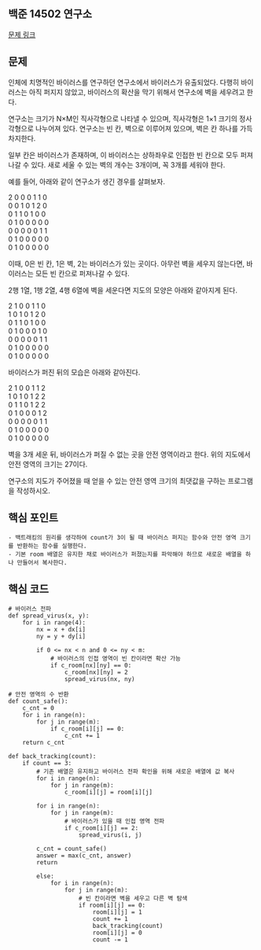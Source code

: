 ## 백준 14502 연구소
[문제 링크](https://www.acmicpc.net/problem/14502)

## 문제
인체에 치명적인 바이러스를 연구하던 연구소에서 바이러스가 유출되었다. 다행히 바이러스는 아직 퍼지지 않았고, 바이러스의 확산을 막기 위해서 연구소에 벽을 세우려고 한다.

연구소는 크기가 N×M인 직사각형으로 나타낼 수 있으며, 직사각형은 1×1 크기의 정사각형으로 나누어져 있다. 연구소는 빈 칸, 벽으로 이루어져 있으며, 벽은 칸 하나를 가득 차지한다. 

일부 칸은 바이러스가 존재하며, 이 바이러스는 상하좌우로 인접한 빈 칸으로 모두 퍼져나갈 수 있다. 새로 세울 수 있는 벽의 개수는 3개이며, 꼭 3개를 세워야 한다.

예를 들어, 아래와 같이 연구소가 생긴 경우를 살펴보자.

2 0 0 0 1 1 0  
0 0 1 0 1 2 0  
0 1 1 0 1 0 0  
0 1 0 0 0 0 0  
0 0 0 0 0 1 1  
0 1 0 0 0 0 0  
0 1 0 0 0 0 0  

이때, 0은 빈 칸, 1은 벽, 2는 바이러스가 있는 곳이다. 아무런 벽을 세우지 않는다면, 바이러스는 모든 빈 칸으로 퍼져나갈 수 있다.

2행 1열, 1행 2열, 4행 6열에 벽을 세운다면 지도의 모양은 아래와 같아지게 된다.

2 1 0 0 1 1 0  
1 0 1 0 1 2 0  
0 1 1 0 1 0 0  
0 1 0 0 0 1 0  
0 0 0 0 0 1 1  
0 1 0 0 0 0 0  
0 1 0 0 0 0 0  

바이러스가 퍼진 뒤의 모습은 아래와 같아진다.

2 1 0 0 1 1 2  
1 0 1 0 1 2 2  
0 1 1 0 1 2 2  
0 1 0 0 0 1 2  
0 0 0 0 0 1 1  
0 1 0 0 0 0 0  
0 1 0 0 0 0 0  

벽을 3개 세운 뒤, 바이러스가 퍼질 수 없는 곳을 안전 영역이라고 한다. 위의 지도에서 안전 영역의 크기는 27이다.

연구소의 지도가 주어졌을 때 얻을 수 있는 안전 영역 크기의 최댓값을 구하는 프로그램을 작성하시오.

## 핵심 포인트
```
- 백트래킹의 원리를 생각하여 count가 3이 될 때 바이러스 퍼지는 함수와 안전 영역 크기를 반환하는 함수를 실행한다.
- 기본 room 배열은 유지한 채로 바이러스가 퍼졌는지를 파악해야 하므로 새로운 배열을 하나 만들어서 복사한다.
```

## 핵심 코드
```
# 바이러스 전파
def spread_virus(x, y):
    for i in range(4):
        nx = x + dx[i]
        ny = y + dy[i]

        if 0 <= nx < n and 0 <= ny < m:
            # 바이러스의 인접 영역이 빈 칸이라면 확산 가능
            if c_room[nx][ny] == 0:
                c_room[nx][ny] = 2
                spread_virus(nx, ny)

# 안전 영역의 수 반환
def count_safe():
    c_cnt = 0
    for i in range(n):
        for j in range(m):
            if c_room[i][j] == 0: 
                c_cnt += 1
    return c_cnt

def back_tracking(count):
    if count == 3:
        # 기존 배열은 유지하고 바이러스 전파 확인을 위해 새로운 배열에 값 복사
        for i in range(n):
            for j in range(m):
                c_room[i][j] = room[i][j]

        for i in range(n):
            for j in range(m):
                # 바이러스가 있을 때 인접 영역 전파
                if c_room[i][j] == 2:
                    spread_virus(i, j)

        c_cnt = count_safe()
        answer = max(c_cnt, answer)
        return

        else:
            for i in range(n):
                for j in range(m):
                    # 빈 칸이라면 벽을 세우고 다른 벽 탐색 
                    if room[i][j] == 0:
                        room[i][j] = 1
                        count += 1
                        back_tracking(count)
                        room[i][j] = 0
                        count -= 1
```
